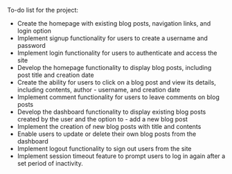 To-do list for the project:

- Create the homepage with existing blog posts, navigation links, and login option
- Implement signup functionality for users to create a username and password
- Implement login functionality for users to authenticate and access the site
- Develop the homepage functionality to display blog posts, including post title and creation date
- Create the ability for users to click on a blog post and view its details, including contents, author - username, and creation date
- Implement comment functionality for users to leave comments on blog posts
- Develop the dashboard functionality to display existing blog posts created by the user and the option to - add a new blog post
- Implement the creation of new blog posts with title and contents
- Enable users to update or delete their own blog posts from the dashboard
- Implement logout functionality to sign out users from the site
- Implement session timeout feature to prompt users to log in again after a set period of inactivity.
